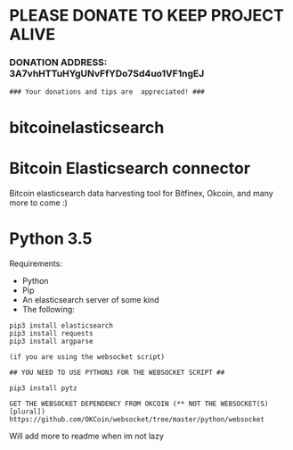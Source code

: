 # PLEASE DONATE TO KEEP PROJECT ALIVE

### DONATION ADDRESS: 3A7vhHTTuHYgUNvFfYDo7Sd4uo1VF1ngEJ

```
### Your donations and tips are  appreciated! ### 
```

# bitcoinelasticsearch
# Bitcoin Elasticsearch connector 
Bitcoin elasticsearch data harvesting tool for Bitfinex, Okcoin, and many more to come :)  


# Python 3.5
Requirements: 
* Python
* Pip 
* An elasticsearch server of some kind
* The following: 
```
pip3 install elasticsearch
pip3 install requests
pip3 install argparse

(if you are using the websocket script) 

## YOU NEED TO USE PYTHON3 FOR THE WEBSOCKET SCRIPT ##

pip3 install pytz

GET THE WEBSOCKET DEPENDENCY FROM OKCOIN (** NOT THE WEBSOCKET(S) [plural]) 
https://github.com/OKCoin/websocket/tree/master/python/websocket
``` 

Will add more to readme when im not lazy 

